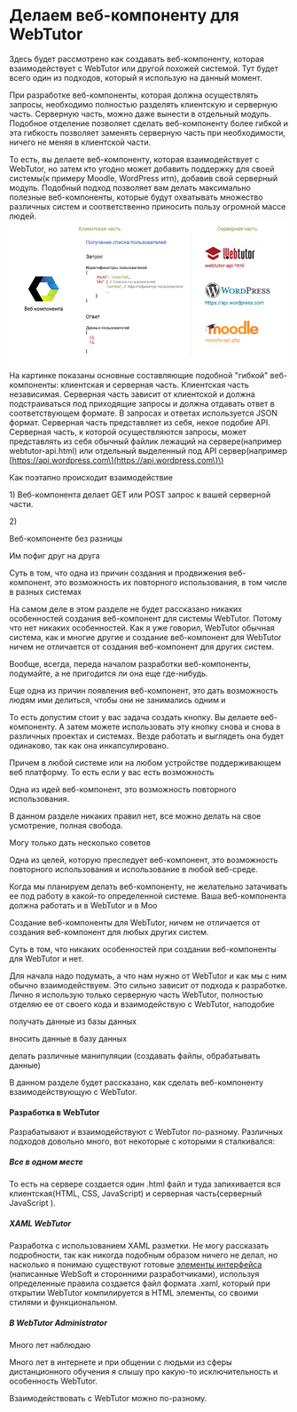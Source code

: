 # Делаем веб-компоненту для WebTutor

Здесь будет рассмотрено как создавать веб-компоненту, которая взаимодействует с WebTutor или другой похожей системой. Тут будет всего один из подходов, который я использую на данный момент.

При разработке веб-компоненты, которая должна осуществлять запросы, необходимо полностью разделять клиентскую и серверную часть. Серверную часть, можно даже вынести в отдельный модуль. Подобное отделение позволяет сделать веб-компоненту более гибкой и эта гибкость позволяет заменять серверную часть при необходимости, ничего не меняя в клиентской части.

То есть, вы делаете веб-компоненту, которая взаимодействует с WebTutor, но затем кто угодно может добавить поддержку для своей системы\(к примеру Moodle, WordPress итп\), добавив свой серверный модуль. Подобный подход позволяет вам делать максимально полезные веб-компоненты, которые будут охватывать множество различных систем и соответственно приносить пользу огромной массе людей. ![](/Development/MakeWebComponentForWebTutor/1.jpg)На картинке показаны основные составляющие подобной "гибкой" веб-компоненты: клиентская и серверная часть. Клиентская часть независимая. Серверная часть зависит от клиентской и должна подстраиваться под приходящие запросы и должна отдавать ответ в соответствующем формате. В запросах и ответах используется JSON формат. Серверная часть представляет из себя, некое подобие API. Серверная часть, к которой осуществляются запросы, может представлять из себя обычный файлик лежащий на сервере\(например webtutor-api.html\) или отдельный выделенный под API сервер\(например [https://api.wordpress.com\](https://api.wordpress.com\)\)

Как поэтапно происходит взаимодействие

1\) Веб-компонента делает GET или POST запрос к вашей серверной части.

2\)

Веб-компоненте без разницы

Им пофиг друг на друга

Суть в том, что одна из причин создания и продвижения веб-компонент, это возможность их повторного использования, в том числе в разных системах

На самом деле в этом разделе не будет рассказано никаких особенностей создания веб-компонент для системы WebTutor. Потому что нет никаких особенностей. Как я уже говорил, WebTutor обычная система, как и многие другие и создание веб-компонент для WebTutor ничем не отличается от создания веб-компонент для других систем.

Вообще, всегда, переда началом разработки веб-компоненты, подумайте, а не пригодится ли она еще где-нибудь.

Еще одна из причин появления веб-компонент, это дать возможность людям ими делиться, чтобы они не занимались одним и

То есть допустим стоит у вас задача создать кнопку. Вы делаете веб-компоненту. А затем можете использовать эту кнопку снова и снова в различных проектах и системах. Везде работать и выглядеть она будет одинаково, так как она инкапсулировано.

Причем в любой системе или на любом устройстве поддерживающем веб платформу. То есть если у вас есть возможность

Одна из идей веб-компонент, это возможность повторного использования.

В данном разделе никаких правил нет, все можно делать на свое усмотрение, полная свобода.

Могу только дать несколько советов

Одна из целей, которую преследует веб-компонент, это возможность повторного использования и использование в любой веб-среде.

Когда мы планируем делать веб-компоненту, не желательно затачивать ее под работу в какой-то определенной системе. Ваша веб-компонента должна работать и в WebTutor и в Moo

Создание веб-компоненты для WebTutor, ничем не отличается от создания веб-компонент для любых других систем.

Суть в том, что никаких особенностей при создании веб-компоненты для WebTutor и нет.

Для начала надо подумать, а что нам нужно от WebTutor и как мы с ним обычно взаимодействуем. Это сильно зависит от подхода к разработке. Лично я использую только серверную часть WebTutor, полностью отделяю ее от своего кода и взаимодействую с WebTutor, наподобие

получать данные из базы данных

вносить данные в базу данных

делать различные манипуляции \(создавать файлы, обрабатывать данные\)

В данном разделе будет рассказано, как сделать веб-компоненту взаимодействующую с WebTutor.

#### Разработка в WebTutor

Разрабатывают и взаимодействуют с WebTutor по-разному. Различных подходов довольно много, вот некоторые с которыми я сталкивался:

##### Все в одном месте

То есть на сервере создается один .html файл и туда запихивается вся клиентская\(HTML, CSS, JavaScript\) и серверная часть\(серверный JavaScript \).

##### XAML WebTutor

Разработка с использованием XAML разметки. Не могу рассказать подробности, так как никогда подобным образом ничего не делал, но насколько я понимаю существуют готовые [элементы интерфейса](http://news.websoft.ru/view_doc.html?mode=xaml&doc_id=5900009198344233411) \(написанные WebSoft и сторонними разработчиками\), используя определенные правила создается файл формата .xaml, который при открытии WebTutor компилируется в HTML элементы, со своими стилями и функциональном.

##### В WebTutor Administrator

Много лет наблюдаю

Много лет в интернете и при общении с людьми из сферы дистанционного обучения я слышу про какую-то исключительность и особенность WebTutor.

Взаимодействовать с WebTutor можно по-разному.

